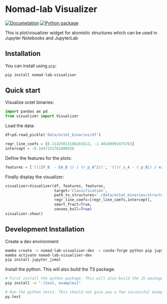 # Nomad-lab Visualizer

[![Documetation]()]()
[![Python package]()]()

This is plot/visualizer widget for atomistic structures which can be used in Jupyter Notebooks and JupyterLab


## Installation

You can install using `pip`:

```bash
pip install nomad-lab-visualiser
```


## Quick start

Visualize octet binaries:

```python
import pandas as pd
from visualizer import Visualizer
```

Load the data:
```python
df=pd.read_pickle('data/octet_binaries/df')

regr_line_coefs = [0.11425013108281612, -1.48249992475763]
intercept = -0.1447151781886926
```

Define the features for the plots:
```python
features = ['((|IP_B  - EA_B |) / (r_p_A^2))', '((|r_s_A - r_p_B|) / exp(r_s_A))']
```
Finally display the visualizer:
```python
visualizer=Visualizer(df, features, features,
                      target='Classification',
                      path_to_structures='./data/octet_binaries/structures',
                      regr_line_coefs=[regr_line_coefs,intercept],
                      smart_fract=True,
                      convex_hull=True)
visualizer.show()
```

## Development Installation

Create a dev environment:

```bash
mamba create -n nomad-lab-visualiser-dev -c conda-forge python pip jupyter jupyterlab plotly ipywidgets numpy scipy pandas scikit-learn
mamba activate nomad-lab-visualiser-dev
pip install jupyter_jsmol
```

Install the python. This will also build the TS package.

```bash
# First install the python package. This will also build the JS packages.
pip install -e ".[test, examples]"

# Run the python tests. This should not give you a few successful example tests
py.test
```
